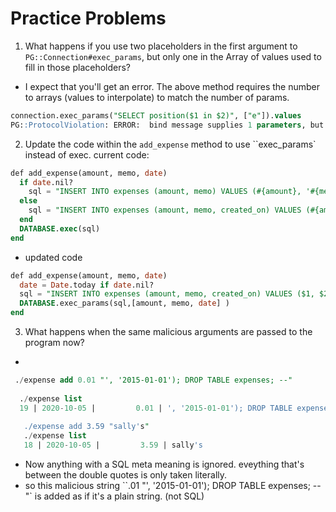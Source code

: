 # Practice Problems

1. What happens if you use two placeholders in the first argument to `PG::Connection#exec_params`, 
 but only one in the Array of values used to fill in those placeholders?
* I expect that you'll get an error. The above method requires the number to arrays (values to interpolate) to match the number of params.
```sql
connection.exec_params("SELECT position($1 in $2)", ["e"]).values
PG::ProtocolViolation: ERROR:  bind message supplies 1 parameters, but prepared statement "" requires 2
```

2. Update the code within the `add_expense` method to use ``exec_params` instead of exec.
current code:
```sql
def add_expense(amount, memo, date)
  if date.nil? 
    sql = "INSERT INTO expenses (amount, memo) VALUES (#{amount}, '#{memo}')"
  else 
    sql = "INSERT INTO expenses (amount, memo, created_on) VALUES (#{amount}, '#{memo}', '#{date}}')"
  end 
  DATABASE.exec(sql)
end
```

* updated code
```sql
def add_expense(amount, memo, date)
  date = Date.today if date.nil? 
  sql = "INSERT INTO expenses (amount, memo, created_on) VALUES ($1, $2, $3)"
  DATABASE.exec_params(sql,[amount, memo, date] )
end
```


3. What happens when the same malicious arguments are passed to the program now?
* 
```sql
 ./expense add 0.01 "', '2015-01-01'); DROP TABLE expenses; --"
 
  ./expense list
  19 | 2020-10-05 |         0.01 | ', '2015-01-01'); DROP TABLE expenses; --
  
   ./expense add 3.59 "sally's"
   ./expense list
   18 | 2020-10-05 |         3.59 | sally's
 ```
* Now anything with a SQL meta meaning is ignored. eveything that's between the double quotes is only taken literally.
* so this malicious string ``.01 "', '2015-01-01'); DROP TABLE expenses; --"` is added as if it's a plain string. (not SQL)
